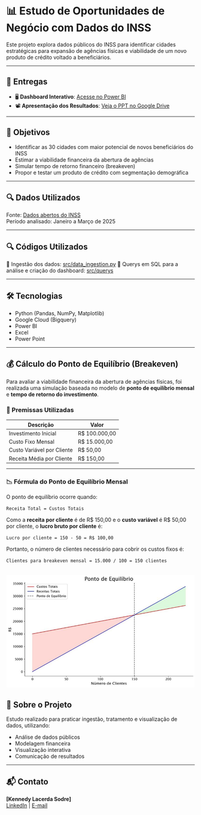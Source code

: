 
# 📊 Estudo de Oportunidades de Negócio com Dados do INSS

Este projeto explora dados públicos do INSS para identificar cidades estratégicas para expansão de agências físicas e viabilidade de um novo produto de crédito voltado a beneficiários.

---

## 📁 Entregas

- 🖥️ **Dashboard Interativo**: [Acesse no Power BI](https://seulinkdopowerbi)
- 📽️ **Apresentação dos Resultados**: [Veja o PPT no Google Drive](https://seulinkdoppt)

---

## 🎯 Objetivos

- Identificar as 30 cidades com maior potencial de novos beneficiários do INSS
- Estimar a viabilidade financeira da abertura de agências
- Simular tempo de retorno financeiro (breakeven)
- Propor e testar um produto de crédito com segmentação demográfica

---

## 🔍 Dados Utilizados

Fonte: [Dados abertos do INSS](https://dados.gov.br/dados/conjuntos-dados/beneficios-concedidos-plano-de-dados-abertos-jun-2023-a-jun-2025)  
Período analisado: Janeiro a Março de 2025

---

## 🔍 Códigos Utilizados

📄 Ingestão dos dados: [src/data_ingestion.py](src/data_ingestion.py) 
📄 Querys em SQL para a análise e criação do dashboard: [src/querys](src/querys) 

---

## 🛠️ Tecnologias

- Python (Pandas, NumPy, Matplotlib)
- Google Cloud (Bigquery)
- Power BI
- Excel
- Power Point

---

## 💰 Cálculo do Ponto de Equilíbrio (Breakeven)

Para avaliar a viabilidade financeira da abertura de agências físicas, foi realizada uma simulação baseada no modelo de **ponto de equilíbrio mensal** e **tempo de retorno do investimento**.

### 🧾 Premissas Utilizadas

| Descrição                   | Valor               |
|----------------------------|---------------------|
| Investimento Inicial       | R$ 100.000,00       |
| Custo Fixo Mensal          | R$ 15.000,00        |
| Custo Variável por Cliente | R$ 50,00            |
| Receita Média por Cliente  | R$ 150,00           |

---

### 📉 Fórmula do Ponto de Equilíbrio Mensal

O ponto de equilíbrio ocorre quando:

```
Receita Total = Custos Totais
```

Como a **receita por cliente** é de R$ 150,00 e o **custo variável** é R$ 50,00 por cliente, o **lucro bruto por cliente** é:

```
Lucro por cliente = 150 - 50 = R$ 100,00
```

Portanto, o número de clientes necessário para cobrir os custos fixos é:

```
Clientes para breakeven mensal = 15.000 / 100 = 150 clientes
```
![Simulação Financeira](src/imagem.jfif)
---

## 👤 Sobre o Projeto

Estudo realizado para praticar ingestão, tratamento e visualização de dados, utilizando:

- Análise de dados públicos
- Modelagem financeira
- Visualização interativa
- Comunicação de resultados

---

## 📬 Contato

**[Kennedy Lacerda Sodre]**  
[LinkedIn](https://www.linkedin.com/in/kennedylacerda/) | [E-mail](mailto:klacerda88@gmail.com)
